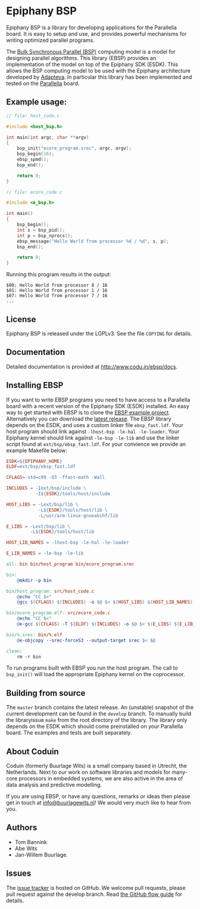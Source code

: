 # Epiphany BSP

Epiphany BSP is a library for developing applications for the Parallella board. It is easy to setup and use, and provides powerful mechanisms for writing optimized parallel programs.

The [Bulk Synchronous Parallel (BSP)](http://en.wikipedia.org/wiki/Bulk_synchronous_parallel)
computing model is a model for designing parallel algorithms.  This library (EBSP) provides an
implementation of the model on top of the Epiphany SDK (ESDK).  This allows the BSP computing model
to be used with the Epiphany architecture developed by [Adapteva](http://www.adapteva.com).
In particular this library has been implemented and tested on the  [Parallella](http://www.parallella.org) board.

## Example usage:

```C
// file: host_code.c

#include <host_bsp.h>

int main(int argc, char **argv)
{
    bsp_init("ecore_program.srec", argc, argv);
    bsp_begin(16);
    ebsp_spmd();
    bsp_end();

    return 0;
}

// file: ecore_code.c

#include <e_bsp.h>

int main()
{
    bsp_begin();
    int s = bsp_pid();
    int p = bsp_nprocs();
    ebsp_message("Hello World from processor %d / %d", s, p);
    bsp_end();

    return 0;
}
```

Running this program results in the output:

    $08: Hello World from processor 8 / 16
    $01: Hello World from processor 1 / 16
    $07: Hello World from processor 7 / 16
    ...

## License

Epiphany BSP is released under the LGPLv3. See the file `COPYING` for details.

## Documentation

Detailed documentation is provided at <http://www.codu.in/ebsp/docs>.

## Installing EBSP

If you want to write EBSP programs you need to have access to a Parallella board with a recent version of the Epiphany SDK (ESDK) installed. An easy way to get started with EBSP is to clone the [EBSP example project](http://www.github.com/coduin/ebsp-empty-project). Alternatively you can download the [latest release](https://github.com/coduin/epiphany-bsp/releases). The EBSP library depends on the ESDK, and uses a custom linker file `ebsp_fast.ldf`. Your host program should link against `-lhost-bsp -le-hal -le-loader`. Your Epiphany kernel should link against `-le-bsp -le-lib` and use the linker script found at `ext/bsp/ebsp_fast.ldf`. For your convience we provide an example Makefile below:

```Makefile
ESDK=${EPIPHANY_HOME}
ELDF=ext/bsp/ebsp_fast.ldf

CFLAGS=-std=c99 -O3 -ffast-math -Wall

INCLUDES = -Iext/bsp/include \
           -I${ESDK}/tools/host/include

HOST_LIBS = -Lext/bsp/lib \
            -L${ESDK}/tools/host/lib \
            -L/usr/arm-linux-gnueabihf/lib

E_LIBS = -Lext/bsp/lib \
         -L${ESDK}/tools/host/lib

HOST_LIB_NAMES = -lhost-bsp -le-hal -le-loader

E_LIB_NAMES = -le-bsp -le-lib

all: bin bin/host_program bin/ecore_program.srec

bin:
    @mkdir -p bin

bin/host_program: src/host_code.c
    @echo "CC $<"
    @gcc $(CFLAGS) $(INCLUDES) -o $@ $< $(HOST_LIBS) $(HOST_LIB_NAMES)

bin/ecore_program.elf: src/ecore_code.c
    @echo "CC $<"
    @e-gcc $(CFLAGS) -T ${ELDF} $(INCLUDES) -o $@ $< $(E_LIBS) $(E_LIB_NAMES)

bin/%.srec: bin/%.elf
    @e-objcopy --srec-forceS3 --output-target srec $< $@

clean:
    rm -r bin
```

To run programs built with EBSP you run the host program. The call to `bsp_init()` will load the appropriate Epiphany kernel on the coprocessor.

## Building from source

The `master` branch contains the latest release. An (unstable) snapshot of the current development can be found in the `develop` branch. To manually build the libraryissue `make` from the root directory of the library. The library only depends on the ESDK which should come preinstalled on your Parallella board. The examples and tests are built separately.

## About Coduin

Coduin (formerly Buurlage Wits) is a small company based in Utrecht, the Netherlands. Next to our work on software libraries and models for many-core processors in embedded systems, we are also active in the area of data analysis and predictive modelling.

If you are using EBSP, or have any questions, remarks or ideas then please get in touch at info@buurlagewits.nl! We would very much like to hear from you.

## Authors

- Tom Bannink
- Abe Wits
- Jan-Willem Buurlage.

## Issues

 The [issue tracker](https://github.com/coduin/epiphany-bsp/issues) is hosted on GitHub. We welcome pull requests, please pull request against the develop branch. Read [the GitHub flow guide](https://guides.github.com/introduction/flow/) for details.
